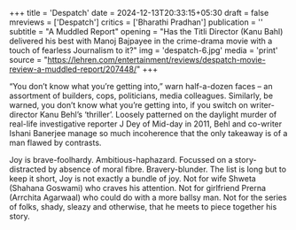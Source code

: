 +++
title = 'Despatch'
date = 2024-12-13T20:33:15+05:30
draft = false
mreviews = ['Despatch']
critics = ['Bharathi Pradhan']
publication = ''
subtitle = "A Muddled Report"
opening = "Has the Titli Director (Kanu Bahl) delivered his best with Manoj Bajpayee in the crime-drama movie with a touch of fearless Journalism to it?"
img = 'despatch-6.jpg'
media = 'print'
source = "https://lehren.com/entertainment/reviews/despatch-movie-review-a-muddled-report/207448/"
+++

“You don’t know what you’re getting into,” warn half-a-dozen faces – an assortment of builders, cops, politicians, media colleagues. Similarly, be warned, you don’t know what you’re getting into, if you switch on writer-director Kanu Behl’s ‘thriller’. Loosely patterned on the daylight murder of real-life investigative reporter J Dey of Mid-day in 2011, Behl and co-writer Ishani Banerjee manage so much incoherence that the only takeaway is of a man flawed by contrasts.

Joy is brave-foolhardy. Ambitious-haphazard. Focussed on a story-distracted by absence of moral fibre. Bravery-blunder. The list is long but to keep it short, Joy is not exactly a bundle of joy. Not for wife Shweta (Shahana Goswami) who craves his attention. Not for girlfriend Prerna (Arrchita Agarwaal) who could do with a more ballsy man. Not for the series of folks, shady, sleazy and otherwise, that he meets to piece together his story.
